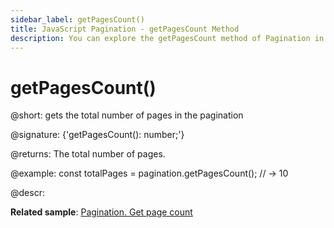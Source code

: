 ```yaml
---
sidebar_label: getPagesCount()
title: JavaScript Pagination - getPagesCount Method 
description: You can explore the getPagesCount method of Pagination in the documentation of the DHTMLX JavaScript UI library. Browse developer guides and API reference, try out code examples and live demos, and download a free 30-day evaluation version of DHTMLX Suite 7.
---
```


# getPagesCount()

@short: gets the total number of pages in the pagination

@signature: {'getPagesCount(): number;'}

@returns:
The total number of pages.

@example:
const totalPages = pagination.getPagesCount();
// -> 10

@descr:

**Related sample**: [Pagination. Get page count](https://snippet.dhtmlx.com/k5j6acc5)

[comment]: # (@related: pagination/usage.md#getting-total-number-of-pages)
